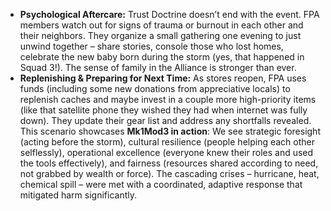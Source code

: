 - **Psychological Aftercare:** Trust Doctrine doesn’t end with the event. FPA members watch out for signs of trauma or burnout in each other and their neighbors. They organize a small gathering one evening to just unwind together – share stories, console those who lost homes, celebrate the new baby born during the storm (yes, that happened in Squad 3!). The sense of family in the Alliance is stronger than ever.  
- **Replenishing & Preparing for Next Time:** As stores reopen, FPA uses funds (including some new donations from appreciative locals) to replenish caches and maybe invest in a couple more high-priority items (like that satellite phone they wished they had when internet was fully down). They update their gear list and address any shortfalls revealed.  
This scenario showcases **Mk1Mod3 in action**: We see strategic foresight (acting before the storm), cultural resilience (people helping each other selflessly), operational excellence (everyone knew their roles and used the tools effectively), and fairness (resources shared according to need, not grabbed by wealth or force). The cascading crises – hurricane, heat, chemical spill – were met with a coordinated, adaptive response that mitigated harm significantly.